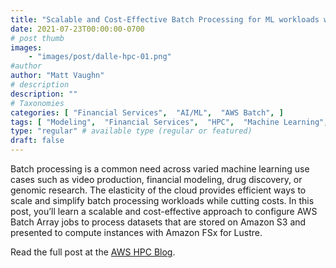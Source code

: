 ```yaml
---
title: "Scalable and Cost-Effective Batch Processing for ML workloads with AWS Batch and Amazon FSx"
date: 2021-07-23T00:00:00-0700
# post thumb
images:
    - "images/post/dalle-hpc-01.png"
#author
author: "Matt Vaughn"
# description
description: ""
# Taxonomies
categories: [ "Financial Services",  "AI/ML",  "AWS Batch", ]
tags: [ "Modeling",  "Financial Services",  "HPC",  "Machine Learning",  "AI/ML",  "Batch",  "Technical How-to",  "hpcblog", ]
type: "regular" # available type (regular or featured)
draft: false
---
```


Batch processing is a common need across varied machine learning use cases such as video production, financial modeling, drug discovery, or genomic research. The elasticity of the cloud provides efficient ways to scale and simplify batch processing workloads while cutting costs. In this post, you’ll learn a scalable and cost-effective approach to configure AWS Batch Array jobs to process datasets that are stored on Amazon S3 and presented to compute instances with Amazon FSx for Lustre.

Read the full post at the [AWS HPC Blog](https://aws.amazon.com/blogs/hpc/ml-training-with-aws-batch-and-amazon-fsx/).
